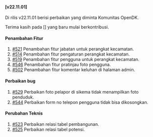 #### [v22.11.01]

Di rilis v22.11.01 berisi perbaikan yang diminta Komunitas OpenDK.

Terima kasih pada [] yang baru mulai berkontribusi.

#### Penambahan Fitur

1. [#521](https://github.com/OpenSID/OpenDK/issues/521) Penambahan fitur jabatan untuk perangkat kecamatan.
2. [#514](https://github.com/OpenSID/OpenDK/issues/514) Penambahan fitur pengaturan perangkat kecamatan.
3. [#519](https://github.com/OpenSID/OpenDK/issues/519) Penambahan fitur pengguna untuk perangkat kecamatan.
4. [#546](https://github.com/OpenSID/OpenDK/issues/546) Penambahan fitur pratinjau foto pengguna.
5. [#502](https://github.com/OpenSID/OpenDK/issues/502) Penambahan fitur komentar keluhan di halaman admin.

#### Perbaikan bug

1. [#529](https://github.com/OpenSID/OpenDK/issues/529) Perbaikan foto pelapor di sikema tidak menampilkan foto penduduk.
2. [#544](https://github.com/OpenSID/OpenDK/issues/544) Perbaikan form no telepon pengguna tidak bisa dikosongkan.

#### Perubahan Teknis

1. [#523](https://github.com/OpenSID/OpenDK/issues/523) Perbaikan relasi tabel pembangunan.
2. [#525](https://github.com/OpenSID/OpenDK/issues/525) Perbaikan relasi tabel potensi.
